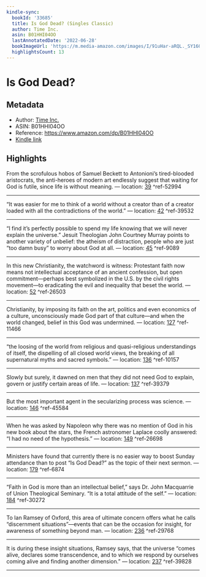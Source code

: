 ```yaml
---
kindle-sync:
  bookId: '33685'
  title: Is God Dead? (Singles Classic)
  author: Time Inc.
  asin: B01HHI04OO
  lastAnnotatedDate: '2022-06-28'
  bookImageUrl: 'https://m.media-amazon.com/images/I/91uHar-aRQL._SY160.jpg'
  highlightsCount: 13
---
```

# Is God Dead?
## Metadata
* Author: [Time Inc.](https://www.amazon.comundefined)
* ASIN: B01HHI04OO
* Reference: https://www.amazon.com/dp/B01HHI04OO
* [Kindle link](kindle://book?action=open&asin=B01HHI04OO)

## Highlights
From the scrofulous hobos of Samuel Beckett to Antonioni’s tired-blooded aristocrats, the anti-heroes of modern art endlessly suggest that waiting for God is futile, since life is without meaning. — location: [39](kindle://book?action=open&asin=B01HHI04OO&location=39) ^ref-52994

---
“It was easier for me to think of a world without a creator than of a creator loaded with all the contradictions of the world.” — location: [42](kindle://book?action=open&asin=B01HHI04OO&location=42) ^ref-39532

---
“I find it’s perfectly possible to spend my life knowing that we will never explain the universe.” Jesuit Theologian John Courtney Murray points to another variety of unbelief: the atheism of distraction, people who are just “too damn busy” to worry about God at all. — location: [45](kindle://book?action=open&asin=B01HHI04OO&location=45) ^ref-9089

---
In this new Christianity, the watchword is witness: Protestant faith now means not intellectual acceptance of an ancient confession, but open commitment—perhaps best symbolized in the U.S. by the civil rights movement—to eradicating the evil and inequality that beset the world. — location: [52](kindle://book?action=open&asin=B01HHI04OO&location=52) ^ref-26503

---
Christianity, by imposing its faith on the art, politics and even economics of a culture, unconsciously made God part of that culture—and when the world changed, belief in this God was undermined. — location: [127](kindle://book?action=open&asin=B01HHI04OO&location=127) ^ref-11466

---
“the loosing of the world from religious and quasi-religious understandings of itself, the dispelling of all closed world views, the breaking of all supernatural myths and sacred symbols.” — location: [136](kindle://book?action=open&asin=B01HHI04OO&location=136) ^ref-10157

---
Slowly but surely, it dawned on men that they did not need God to explain, govern or justify certain areas of life. — location: [137](kindle://book?action=open&asin=B01HHI04OO&location=137) ^ref-39379

---
But the most important agent in the secularizing process was science. — location: [146](kindle://book?action=open&asin=B01HHI04OO&location=146) ^ref-45584

---
When he was asked by Napoleon why there was no mention of God in his new book about the stars, the French astronomer Laplace coolly answered: “I had no need of the hypothesis.” — location: [149](kindle://book?action=open&asin=B01HHI04OO&location=149) ^ref-26698

---
Ministers have found that currently there is no easier way to boost Sunday attendance than to post “Is God Dead?” as the topic of their next sermon. — location: [179](kindle://book?action=open&asin=B01HHI04OO&location=179) ^ref-6874

---
“Faith in God is more than an intellectual belief,” says Dr. John Macquarrie of Union Theological Seminary. “It is a total attitude of the self.” — location: [184](kindle://book?action=open&asin=B01HHI04OO&location=184) ^ref-30272

---
To Ian Ramsey of Oxford, this area of ultimate concern offers what he calls “discernment situations”—events that can be the occasion for insight, for awareness of something beyond man. — location: [236](kindle://book?action=open&asin=B01HHI04OO&location=236) ^ref-29768

---
It is during these insight situations, Ramsey says, that the universe “comes alive, declares some transcendence, and to which we respond by ourselves coming alive and finding another dimension.” — location: [237](kindle://book?action=open&asin=B01HHI04OO&location=237) ^ref-39828

---
